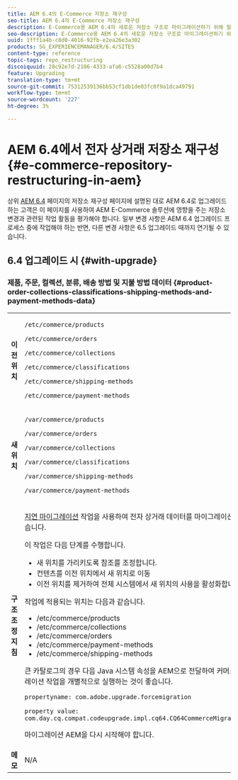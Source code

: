 ```yaml
---
title: AEM 6.4의 E-Commerce 저장소 재구성
seo-title: AEM 6.4의 E-Commerce 저장소 재구성
description: E-Commerce용 AEM 6.4의 새로운 저장소 구조로 마이그레이션하기 위해 필요한 변경 사항을 수행하는 방법을 알아봅니다.
seo-description: E-Commerce용 AEM 6.4의 새로운 저장소 구조로 마이그레이션하기 위해 필요한 변경 사항을 수행하는 방법을 알아봅니다.
uuid: 1fff1a4b-c8d0-4016-92fb-e2ea26e3a302
products: SG_EXPERIENCEMANAGER/6.4/SITES
content-type: reference
topic-tags: repo_restructuring
discoiquuid: 28c92e7d-2106-4333-afa6-c5528a00d7b4
feature: Upgrading
translation-type: tm+mt
source-git-commit: 75312539136bb53cf1db1de03fc0f9a1dca49791
workflow-type: tm+mt
source-wordcount: '227'
ht-degree: 3%

---
```



# AEM 6.4에서 전자 상거래 저장소 재구성{#e-commerce-repository-restructuring-in-aem}

상위 [AEM 6.4](/help/sites-deploying/repository-restructuring.md) 페이지의 저장소 재구성 페이지에 설명된 대로 AEM 6.4로 업그레이드하는 고객은 이 페이지를 사용하여 AEM E-Commerce 솔루션에 영향을 주는 저장소 변경과 관련된 작업 활동을 평가해야 합니다. 일부 변경 사항은 AEM 6.4 업그레이드 프로세스 중에 작업해야 하는 반면, 다른 변경 사항은 6.5 업그레이드 때까지 연기될 수 있습니다.

## 6.4 업그레이드 시 {#with-upgrade}

### 제품, 주문, 컬렉션, 분류, 배송 방법 및 지불 방법 데이터 {#product-order-collections-classifications-shipping-methods-and-payment-methods-data}

<table> 
 <tbody>
  <tr>
   <td><strong>이전 위치</strong></td> 
   <td><p><code>/etc/commerce/products</code></p> <p><code>/etc/commerce/orders</code></p> <p><code>/etc/commerce/collections</code></p> <p><code>/etc/commerce/classifications</code></p> <p><code>/etc/commerce/shipping-methods</code></p> <p><code>/etc/commerce/payment-methods</code></p> </td> 
  </tr>
  <tr>
   <td><strong>새 위치</strong></td> 
   <td><p><code>/var/commerce/products</code></p> <p><code>/var/commerce/orders</code></p> <p><code>/var/commerce/collections</code></p> <p><code>/var/commerce/classifications</code></p> <p><code>/var/commerce/shipping-methods</code></p> <p><code>/var/commerce/payment-methods</code></p> </td> 
  </tr>
  <tr>
   <td><strong>구조 조정 지침</strong></td> 
   <td><p><a href="/help/sites-deploying/lazy-content-migration.md" target="_blank">지연 마이그레이션</a> 작업을 사용하여 전자 상거래 데이터를 마이그레이션할 수 있습니다.</p> <p>이 작업은 다음 단계를 수행합니다.</p> 
    <ul> 
     <li>새 위치를 가리키도록 참조를 조정합니다.</li> 
     <li>컨텐츠를 이전 위치에서 새 위치로 이동</li> 
     <li>이전 위치를 제거하여 전체 시스템에서 새 위치의 사용을 활성화합니다.</li> 
    </ul> <p>작업에 적용되는 위치는 다음과 같습니다.</p> 
    <ul> 
     <li>/etc/commerce/products</li> 
     <li>/etc/commerce/collections<br /> </li> 
     <li>/etc/commerce/orders<br /> </li> 
     <li>/etc/commerce/payment-methods<br /> </li> 
     <li>/etc/commerce/shipping-methods<br /> </li> 
    </ul> <p>큰 카탈로그의 경우 다음 Java 시스템 속성을 AEM으로 전달하여 커머스 마이그레이션 작업을 개별적으로 실행하는 것이 좋습니다.</p> <p><code>propertyname: com.adobe.upgrade.forcemigration</code></p> <p><code>property value: com.day.cq.compat.codeupgrade.impl.cq64.CQ64CommerceMigrationTask</code></p> <p>마이그레이션 AEM을 다시 시작해야 합니다.</p> </td> 
  </tr>
  <tr>
   <td><strong>메모</strong></td> 
   <td>N/A<br /> </td> 
  </tr>
 </tbody>
</table>

